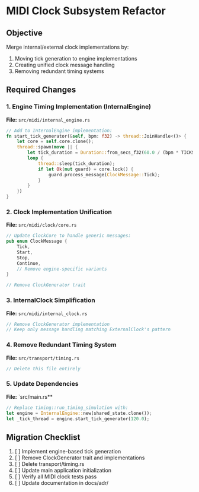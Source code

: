 # MIDI Clock Subsystem Refactor

## Objective
Merge internal/external clock implementations by:
1. Moving tick generation to engine implementations
2. Creating unified clock message handling
3. Removing redundant timing systems

## Required Changes

### 1. Engine Timing Implementation (InternalEngine)
**File:** `src/midi/internal_engine.rs`
```rust
// Add to InternalEngine implementation:
fn start_tick_generator(&self, bpm: f32) -> thread::JoinHandle<()> {
    let core = self.core.clone();
    thread::spawn(move || {
        let tick_duration = Duration::from_secs_f32(60.0 / (bpm * TICKS_PER_BEAT as f32));
        loop {
            thread::sleep(tick_duration);
            if let Ok(mut guard) = core.lock() {
                guard.process_message(ClockMessage::Tick);
            }
        }
    })
}
```

### 2. Clock Implementation Unification
**File:** `src/midi/clock/core.rs`
```rust
// Update ClockCore to handle generic messages:
pub enum ClockMessage {
    Tick,
    Start,
    Stop,
    Continue,
    // Remove engine-specific variants
}

// Remove ClockGenerator trait
```

### 3. InternalClock Simplification
**File:** `src/midi/internal_clock.rs`
```rust
// Remove ClockGenerator implementation
// Keep only message handling matching ExternalClock's pattern
```

### 4. Remove Redundant Timing System 
**File:** `src/transport/timing.rs`
```rust
// Delete this file entirely
```

### 5. Update Dependencies
**File:** `src/main.rs**
```rust
// Replace timing::run_timing_simulation with:
let engine = InternalEngine::new(shared_state.clone());
let _tick_thread = engine.start_tick_generator(120.0);
```

## Migration Checklist
1. [ ] Implement engine-based tick generation
2. [ ] Remove ClockGenerator trait and implementations
3. [ ] Delete transport/timing.rs
4. [ ] Update main application initialization
5. [ ] Verify all MIDI clock tests pass
6. [ ] Update documentation in docs/adr/
